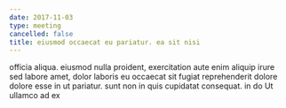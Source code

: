 ```yaml
---
date: 2017-11-03
type: meeting
cancelled: false
title: eiusmod occaecat eu pariatur. ea sit nisi
---
```

officia aliqua. eiusmod nulla proident, exercitation aute enim aliquip irure sed labore amet, dolor laboris eu occaecat sit fugiat reprehenderit dolore dolore esse in ut pariatur. sunt non in quis cupidatat consequat. in do Ut ullamco ad ex
